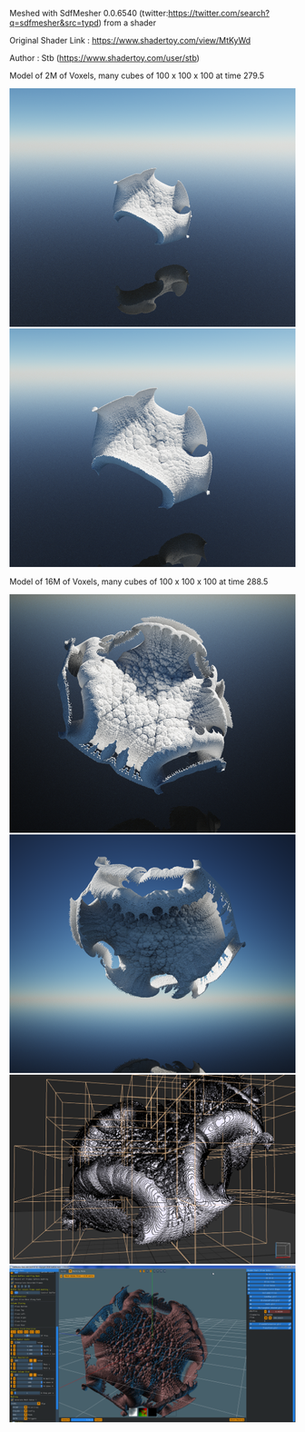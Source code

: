 Meshed with SdfMesher 0.0.6540 (twitter:https://twitter.com/search?q=sdfmesher&src=typd) from a shader

Original Shader Link : https://www.shadertoy.com/view/MtKyWd

Author : Stb  (https://www.shadertoy.com/user/stb)

Model of 2M of Voxels, many cubes of 100 x 100 x 100 at time 279.5

![PhilosopherStoned_2M_pic1](PhilosopherStoned_2M_pic1.png)
![PhilosopherStoned_2M_pic2](PhilosopherStoned_2M_pic2.png)

Model of 16M of Voxels, many cubes of 100 x 100 x 100 at time 288.5

![PhilosopherStoned_16M_pic1](PhilosopherStoned_16M_pic1.png)
![PhilosopherStoned_16M_pic2](PhilosopherStoned_16M_pic2.png)
![PhilosopherStoned_16M_pic3](PhilosopherStoned_16M_pic3.png)
![PhilosopherStoned_16M_pic4](PhilosopherStoned_16M_pic4.png)
